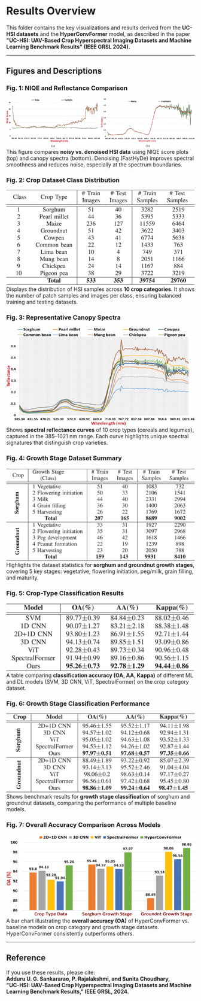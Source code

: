 # Results Overview

This folder contains the key visualizations and results derived from the **UC-HSI datasets** and the **HyperConvFormer** model, as described in the paper  
**"UC-HSI: UAV-Based Crop Hyperspectral Imaging Datasets and Machine Learning Benchmark Results" (IEEE GRSL 2024).**

---

## Figures and Descriptions

### **Fig. 1: NIQE and Reflectance Comparison**
![Fig 1](1.gif)  
This figure compares **noisy vs. denoised HSI data** using NIQE score plots (top) and canopy spectra (bottom). Denoising (FastHyDe) improves spectral smoothness and reduces noise, especially at the spectrum boundaries.



### **Fig. 2: Crop Dataset Class Distribution**
![Fig 2](2.gif)  
Displays the distribution of HSI samples across **10 crop categories**. It shows the number of patch samples and images per class, ensuring balanced training and testing datasets.



### **Fig. 3: Representative Canopy Spectra**
![Fig 3](3.gif)  
Shows **spectral reflectance curves** of 10 crop types (cereals and legumes), captured in the 385–1021 nm range. Each curve highlights unique spectral signatures that distinguish crop varieties.



### **Fig. 4: Growth Stage Dataset Summary**
![Fig 4](4.gif)  
Highlights the dataset statistics for **sorghum and groundnut growth stages**, covering 5 key stages: vegetative, flowering initiation, peg/milk, grain filling, and maturity.



### **Fig. 5: Crop-Type Classification Results**
![Fig 5](5.gif)  
A table comparing **classification accuracy (OA, AA, Kappa)** of different ML and DL models (SVM, 3D CNN, ViT, SpectralFormer) on the crop category dataset.



### **Fig. 6: Growth Stage Classification Performance**
![Fig 6](6.gif)  
Shows benchmark results for **growth stage classification** of sorghum and groundnut datasets, comparing the performance of multiple baseline models.



### **Fig. 7: Overall Accuracy Comparison Across Models**
![Fig 7](7.gif)  
A bar chart illustrating the **overall accuracy (OA)** of HyperConvFormer vs. baseline models on crop category and growth stage datasets. HyperConvFormer consistently outperforms others.

---

## Reference
If you use these results, please cite:  
**Adduru U. G. Sankararao, P. Rajalakshmi, and Sunita Choudhary,  
"UC-HSI: UAV-Based Crop Hyperspectral Imaging Datasets and Machine Learning Benchmark Results," IEEE GRSL, 2024.**
